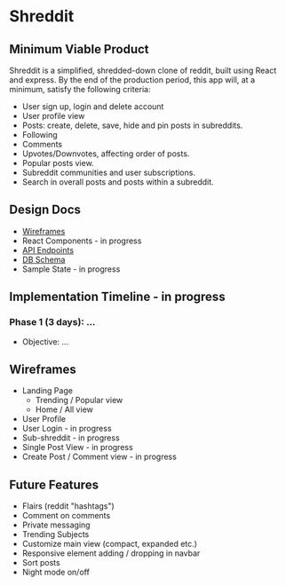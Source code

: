 # Shreddit

## Minimum Viable Product
Shreddit is a simplified, shredded-down clone of reddit, built using React and express. By the end of the production period, this app will, at a minimum, satisfy the following criteria:

* User sign up, login and delete account
* User profile view
* Posts: create, delete, save, hide and pin posts in subreddits.
* Following
* Comments
* Upvotes/Downvotes, affecting order of posts.
* Popular posts view.
* Subreddit communities and user subscriptions.
* Search in overall posts and posts within a subreddit.

## Design Docs
* [Wireframes](./wireframes)
* React Components - in progress
* [API Endpoints](./API_Endpoints.md)
* [DB Schema](./schema.md)
* Sample State - in progress

## Implementation Timeline - in progress
  ### Phase 1 (3 days): ...
  * Objective: ...

## Wireframes
* Landing Page  
  * Trending / Popular view
  * Home / All view
* User Profile
* User Login - in progress
* Sub-shreddit - in progress
* Single Post View - in progress
* Create Post / Comment view - in progress

## Future Features
* Flairs (reddit "hashtags")
* Comment on comments
* Private messaging
* Trending Subjects
* Customize main view (compact, expanded etc.)
* Responsive element adding / dropping in navbar
* Sort posts
* Night mode on/off
